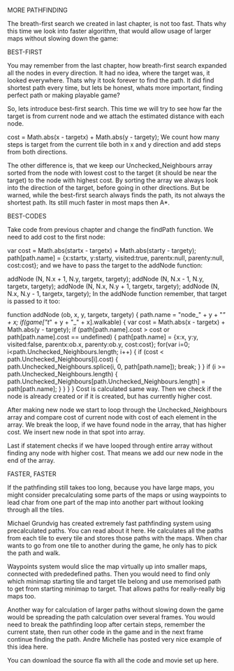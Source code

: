 MORE PATHFINDING

The breath-first search we created in last chapter, is not too fast. Thats why this time we look into faster algorithm, that would allow usage of larger maps without slowing down the game:




BEST-FIRST

You may remember from the last chapter, how breath-first search expanded all the nodes in every direction. It had no idea, where the target was, it looked everywhere. Thats why it took forever to find the path. It did find shortest path every time, but lets be honest, whats more important, finding perfect path or making playable game?

So, lets introduce best-first search. This time we will try to see how far the target is from current node and we attach the estimated distance with each node.

cost = Math.abs(x - targetx) + Math.abs(y - targety);
We count how many steps is target from the current tile both in x and y direction and add steps from both directions.

The other difference is, that we keep our Unchecked_Neighbours array sorted from the node with lowest cost to the target (it should be near the target) to the node with highest cost. By sorting the array we always look into the direction of the target, before going in other directions. But be warned, while the best-first search always finds the path, its not always the shortest path. Its still much faster in most maps then A*.


BEST-CODES

Take code from previous chapter and change the findPath function. We need to add cost to the first node:

var cost = Math.abs(startx - targetx) + Math.abs(starty - targety);
path[path.name] = {x:startx, y:starty, visited:true,
	parentx:null, parenty:null, cost:cost};
and we have to pass the target to the addNode function:

addNode (N, N.x + 1, N.y, targetx, targety);
addNode (N, N.x - 1, N.y, targetx, targety);
addNode (N, N.x, N.y + 1, targetx, targety);
addNode (N, N.x, N.y - 1, targetx, targety);
In the addNode function remember, that target is passed to it too:

function addNode (ob, x, y, targetx, targety)
{
  path.name = "node_" + y + "_" + x;
  if(game["t_" + y + "_" + x].walkable)
  {
    var cost = Math.abs(x - targetx) + Math.abs(y - targety);
    if (path[path.name].cost > cost or path[path.name].cost == undefined)
    {
      path[path.name] = {x:x, y:y, visited:false, parentx:ob.x, parenty:ob.y, cost:cost};
      for(var i=0; i<path.Unchecked_Neighbours.length; i++)
      {
        if (cost < path.Unchecked_Neighbours[i].cost)
        {
          path.Unchecked_Neighbours.splice(i, 0, path[path.name]);
          break;
        }
      }
      if (i >= path.Unchecked_Neighbours.length)
      {
        path.Unchecked_Neighbours[path.Unchecked_Neighbours.length] = path[path.name];
      }
    }
  }
}
Cost is calculated same way. Then we check if the node is already created or if it is created, but has currently higher cost.

After making new node we start to loop through the Unchecked_Neighbours array and compare cost of current node with cost of each element in the array. We break the loop, if we have found node in the array, that has higher cost. We insert new node in that spot into array.

Last if statement checks if we have looped through entire array without finding any node with higher cost. That means we add our new node in the end of the array.


FASTER, FASTER

If the pathfinding still takes too long, because you have large maps, you might consider precalculating some parts of the maps or using waypoints to lead char from one part of the map into another part without looking through all the tiles.

Michael Grundvig has created extremely fast pathfinding system using precalculated paths. You can read about it here. He calculates all the paths from each tile to every tile and stores those paths with the maps. When char wants to go from one tile to another during the game, he only has to pick the path and walk.

Waypoints system would slice the map virtually up into smaller maps, connected with prededefined paths. Then you would need to find only which minimap starting tile and target tile belong and use memorised path to get from starting minimap to target. That allows paths for really-really big maps too.

Another way for calculation of larger paths without slowing down the game would be spreading the path calculation over several frames. You would need to break the pathfinding loop after certain steps, remember the current state, then run other code in the game and in the next frame continue finding the path. Andre Michelle has posted very nice example of this idea here.

You can download the source fla with all the code and movie set up here.